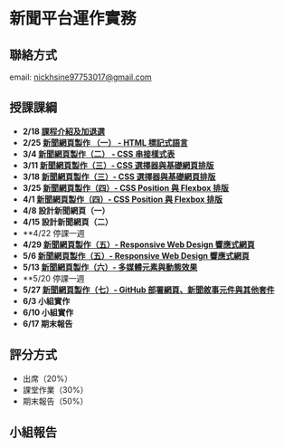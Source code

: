# 新聞平台運作實務
## 聯絡方式
email: nickhsine97753017@gmail.com

## 授課課綱
* **2/18 [課程介紹及加退選](https://nickhsine.github.io/teach-at-nccu/111-02/02-14)**
* **2/25 [新聞網頁製作 （一） - HTML 標記式語言](https://hackmd.io/svhFYKq4QyaarC_J0WRsig)**
* **3/4  [新聞網頁製作（二） - CSS 串接樣式表](https://hackmd.io/Pekdv0mvT8qD_LXLzUo9iQ)**
* **3/11 [新聞網頁製作（三）- CSS 選擇器與基礎網頁排版](https://hackmd.io/ccO-gvxFR5-49q3ePoNJkg)**
* **3/18 [新聞網頁製作（三）- CSS 選擇器與基礎網頁排版](https://hackmd.io/ccO-gvxFR5-49q3ePoNJkg)**
* **3/25 [新聞網頁製作（四）- CSS Position 與 Flexbox 排版](https://hackmd.io/i1uBelrpRv2Uz5emQawIiw)**
* **4/1  [新聞網頁製作（四）- CSS Position 與 Flexbox 排版](https://hackmd.io/i1uBelrpRv2Uz5emQawIiw)**
* **4/8  設計新聞網頁（一）**
* **4/15 設計新聞網頁（二）**
* **4/22 停課一週
* **4/29 [新聞網頁製作（五）- Responsive Web Design 響應式網頁](https://hackmd.io/ojTXG2s0RQaJz85goqIz1w)**
* **5/6  [新聞網頁製作（五）- Responsive Web Design 響應式網頁](https://hackmd.io/ojTXG2s0RQaJz85goqIz1w)**
* **5/13 [新聞網頁製作（六）- 多媒體元素與動態效果](https://hackmd.io/J_YYk1YUSum1x3fVo75PXA)**
* **5/20 停課一週
* **5/27 [新聞網頁製作（七）- GitHub 部署網頁、新聞敘事元件與其他套件](https://hackmd.io/P9N34oIwS2G6Mfhag3Rqzg)**
* **6/3  小組實作**
* **6/10 小組實作**
* **6/17 期末報告**

## 評分方式
- 出席（20%）
- 課堂作業（30%）
- 期末報告（50%）

## 小組報告
